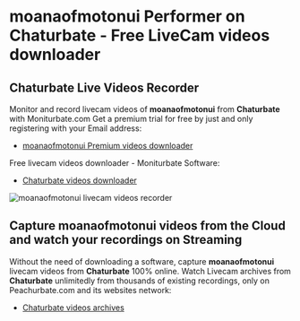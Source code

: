 # moanaofmotonui Performer on Chaturbate - Free LiveCam videos downloader

## Chaturbate Live Videos Recorder

Monitor and record livecam videos of **moanaofmotonui** from **Chaturbate** with Moniturbate.com
Get a premium trial for free by just and only registering with your Email address:
* [moanaofmotonui Premium videos downloader](https://moniturbate.com/request-demo-licence-key.html)

Free livecam videos downloader - Moniturbate Software:
* [Chaturbate videos downloader](https://moniturbate.com/moniturbate-download-software.html)

![moanaofmotonui livecam videos recorder](https://peachurnet.com/templates/moniturbate-software.png)


## Capture moanaofmotonui videos from the Cloud and watch your recordings on Streaming

Without the need of downloading a software, capture **moanaofmotonui** livecam videos from **Chaturbate** 100% online.
Watch Livecam archives from **Chaturbate** unlimitedly from thousands of existing recordings, only on Peachurbate.com and its websites network:
* [Chaturbate videos archives](https://peachurnet.com/)